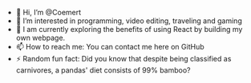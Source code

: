- 👋 Hi, I’m @Coemert
- 👀 I’m interested in programming, video editing, traveling and gaming
- 🌱 I am currently exploring the benefits of using React by building my own webpage.
- 📫 How to reach me: You can contact me here on GitHub
- ⚡ Random fun fact: Did you know that despite being classified as carnivores, a pandas' diet consists of 99% bamboo?

<!---
Coemert/Coemert is a ✨ special ✨ repository because its `README.md` (this file) appears on your GitHub profile.
You can click the Preview link to take a look at your changes.
--->
